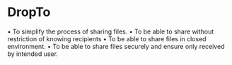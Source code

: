 DropTo
======

• To simplify the process of sharing files. • To be able to share without restriction of knowing recipients • To be able to share files in closed environment. • To be able to share files securely and ensure only received by intended user.
